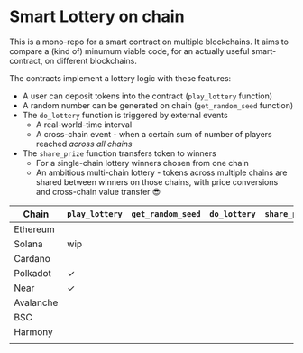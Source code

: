 # Smart Lottery on chain

This is a mono-repo for a smart contract on multiple blockchains. It aims to compare a (kind of) minumum viable code, for an actually useful smart-contract, on different blockchains.

The contracts implement a lottery logic with these features:
- A user can deposit tokens into the contract (`play_lottery` function)
- A random number can be generated on chain (`get_random_seed` function)
- The `do_lottery` function is triggered by external events
    - A real-world-time interval
    - A cross-chain event - when a certain sum of number of players reached _across all chains_
- The `share_prize` function transfers token to winners
    - For a single-chain lottery winners chosen from one chain
    - An ambitious multi-chain lottery - tokens across multiple chains are shared between winners on those chains, with price conversions and cross-chain value transfer 😎

| Chain     | `play_lottery` | `get_random_seed` | `do_lottery` | `share_prize` |
|-----------|----------------|-------------------|--------------|---------------|
| Ethereum  |                |                   |              |               |
| Solana    | wip            |                   |              |               |
| Cardano   |                |                   |              |               |
| Polkadot  | ✓              |                   |              |               |
| Near      | ✓              |                   |              |               |
| Avalanche |                |                   |              |               |
| BSC       |                |                   |              |               |
| Harmony   |                |                   |              |               |
|           |                |                   |              |               |

